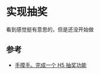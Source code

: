 # 实现抽奖

看到感觉挺有意思的，但是还没开始做

## 参考

- [手摸手。完成一个 H5 抽奖功能](https://juejin.im/post/5e12ea3fe51d4541145de7b8)
